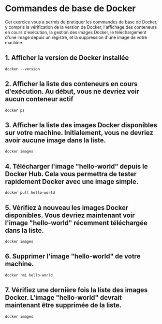 # Commandes de base de Docker

Cet exercice vous a permis de pratiquer les commandes de base de Docker, y compris la vérification de la version de Docker, 
l'affichage des conteneurs en cours d'exécution, la gestion des images Docker, le téléchargement d'une image depuis un registre, 
et la suppression d'une image de votre machine.

## 1. Afficher la version de Docker installée

```
docker --version
```

## 2. Afficher la liste des conteneurs en cours d'exécution. Au début, vous ne devriez voir aucun conteneur actif

```
docker ps
```

## 3. Afficher la liste des images Docker disponibles sur votre machine. Initialement, vous ne devriez avoir aucune image dans la liste.

```
docker images
```

## 4. Télécharger l'image "hello-world" depuis le Docker Hub. Cela vous permettra de tester rapidement Docker avec une image simple.

```
docker pull hello-world
```

## 5. Vérifiez à nouveau les images Docker disponibles. Vous devriez maintenant voir l'image "hello-world" récemment téléchargée dans la liste.

```
docker images
```

## 6. Supprimer l'image "hello-world" de votre machine. 

```
docker rmi hello-world
```

## 7. Vérifiez une dernière fois la liste des images Docker. L'image "hello-world" devrait maintenant être supprimée de la liste.

```
docker images 
```

